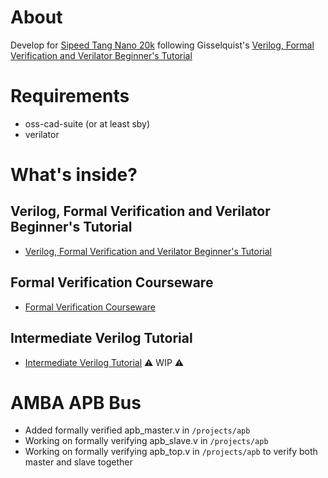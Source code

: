 # About

Develop for [Sipeed Tang Nano 20k](https://wiki.sipeed.com/hardware/en/tang/tang-nano-20k/nano-20k.html) following Gisselquist's [Verilog, Formal Verification and Verilator Beginner's Tutorial](https://zipcpu.com/tutorial/)

# Requirements

- oss-cad-suite (or at least sby)
- verilator

# What's inside?

## Verilog, Formal Verification and Verilator Beginner's Tutorial

- [Verilog, Formal Verification and Verilator Beginner's Tutorial](https://zipcpu.com/tutorial/)

## Formal Verification Courseware

- [Formal Verification Courseware](https://zipcpu.com/tutorial/formal.html)

## Intermediate Verilog Tutorial

- [Intermediate Verilog Tutorial](https://zipcpu.com/tutorial/intermediate.html) ⚠ WIP ⚠

# AMBA APB Bus

- Added formally verified apb_master.v in `/projects/apb`
- Working on formally verifying apb_slave.v in `/projects/apb`
- Working on formally verifying apb_top.v in `/projects/apb` to verify both master and slave together